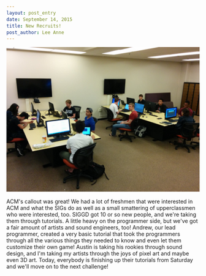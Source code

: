 ```yaml
---
layout: post_entry
date: September 14, 2015
title: New Recruits!
post_author: Lee Anne
---
```


![alt text](/img/Callout.jpg)

ACM's callout was great!  We had a lot of freshmen that were interested in ACM and what the SIGs do as well as a small smattering of upperclassmen who were interested, too.  SIGGD got 10 or so new people, and we're taking them through tutorials.  A little heavy on the programmer side, but we've got a fair amount of artists and sound engineers, too!  Andrew, our lead programmer, created a very basic tutorial that took the programmers through all the various things they needed to know and even let them customize their own game!  Austin is taking his rookies through sound design, and I'm taking my artists through the joys of pixel art and maybe even 3D art.  Today, everybody is finishing up their tutorials from Saturday and we'll move on to the next challenge!